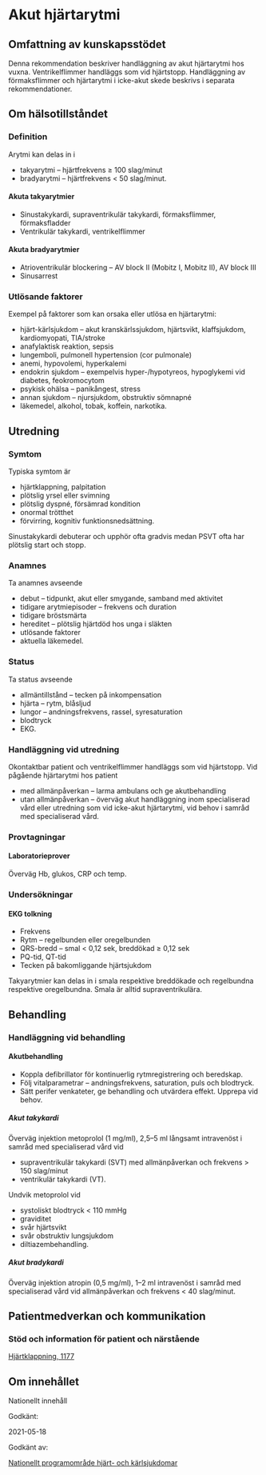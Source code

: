 Akut hjärtarytmi
================

Omfattning av kunskapsstödet
----------------------------

Denna rekommendation beskriver handläggning av akut hjärtarytmi hos vuxna. Ventrikelflimmer handläggs som vid hjärtstopp. Handläggning av förmaksflimmer och hjärtarytmi i icke-akut skede beskrivs i separata rekommendationer.

Om hälsotillståndet
-------------------

### Definition

Arytmi kan delas in i

*   takyarytmi – hjärtfrekvens ≥ 100 slag/minut
*   bradyarytmi – hjärtfrekvens < 50 slag/minut.

#### Akuta takyarytmier

*   Sinustakykardi, supraventrikulär takykardi, förmaksflimmer, förmaksfladder
*   Ventrikulär takykardi, ventrikelflimmer

#### Akuta bradyarytmier

*   Atrioventrikulär blockering – AV block II (Mobitz I, Mobitz II), AV block III
*   Sinusarrest

### Utlösande faktorer

Exempel på faktorer som kan orsaka eller utlösa en hjärtarytmi:

*   hjärt-kärlsjukdom – akut kranskärlssjukdom, hjärtsvikt, klaffsjukdom, kardiomyopati, TIA/stroke
*   anafylaktisk reaktion, sepsis
*   lungemboli, pulmonell hypertension (cor pulmonale)
*   anemi, hypovolemi, hyperkalemi
*   endokrin sjukdom – exempelvis hyper-/hypotyreos, hypoglykemi vid diabetes, feokromocytom
*   psykisk ohälsa – panikångest, stress
*   annan sjukdom – njursjukdom, obstruktiv sömnapné
*   läkemedel, alkohol, tobak, koffein, narkotika.

Utredning
---------

### Symtom

Typiska symtom är

*   hjärtklappning, palpitation
*   plötslig yrsel eller svimning
*   plötslig dyspné, försämrad kondition
*   onormal trötthet
*   förvirring, kognitiv funktionsnedsättning.

Sinustakykardi debuterar och upphör ofta gradvis medan PSVT ofta har plötslig start och stopp.

### Anamnes

Ta anamnes avseende

*   debut – tidpunkt, akut eller smygande, samband med aktivitet
*   tidigare arytmiepisoder – frekvens och duration
*   tidigare bröstsmärta
*   hereditet – plötslig hjärtdöd hos unga i släkten
*   utlösande faktorer
*   aktuella läkemedel.

### Status

Ta status avseende

*   allmäntillstånd – tecken på inkompensation
*   hjärta – rytm, blåsljud
*   lungor – andningsfrekvens, rassel, syresaturation
*   blodtryck
*   EKG.

### Handläggning vid utredning

Okontaktbar patient och ventrikelflimmer handläggs som vid hjärtstopp. Vid pågående hjärtarytmi hos patient

*   med allmänpåverkan – larma ambulans och ge akutbehandling
*   utan allmänpåverkan – överväg akut handläggning inom specialiserad vård eller utredning som vid icke-akut hjärtarytmi, vid behov i samråd med specialiserad vård.

### Provtagningar

#### Laboratorieprover

Överväg Hb, glukos, CRP och temp.

### Undersökningar

#### EKG tolkning

*   Frekvens
*   Rytm – regelbunden eller oregelbunden
*   QRS-bredd – smal < 0,12 sek, breddökad ≥ 0,12 sek
*   PQ-tid, QT-tid
*   Tecken på bakomliggande hjärtsjukdom

Takyarytmier kan delas in i smala respektive breddökade och regelbundna respektive oregelbundna. Smala är alltid supraventrikulära.

Behandling
----------

### Handläggning vid behandling

#### Akutbehandling

*   Koppla defibrillator för kontinuerlig rytmregistrering och beredskap.
*   Följ vitalparametrar – andningsfrekvens, saturation, puls och blodtryck.
*   Sätt perifer venkateter, ge behandling och utvärdera effekt. Upprepa vid behov.

##### Akut takykardi

Överväg injektion metoprolol (1 mg/ml), 2,5–5 ml långsamt intravenöst i samråd med specialiserad vård vid

*   supraventrikulär takykardi (SVT) med allmänpåverkan och frekvens \> 150 slag/minut
*   ventrikulär takykardi (VT).

Undvik metoprolol vid

*   systoliskt blodtryck < 110 mmHg
*   graviditet
*   svår hjärtsvikt
*   svår obstruktiv lungsjukdom
*   diltiazembehandling.

##### Akut bradykardi

Överväg injektion atropin (0,5 mg/ml), 1–2 ml intravenöst i samråd med specialiserad vård vid allmänpåverkan och frekvens < 40 slag/minut.

Patientmedverkan och kommunikation
----------------------------------

### Stöd och information för patient och närstående

[Hjärtklappning, 1177](https://www.1177.se/sjukdomar--besvar/hjarta-och-blodkarl/hjartrytm/hjartklappning/)

Om innehållet
-------------

Nationellt innehåll

Godkänt:

2021-05-18

Godkänt av:

[Nationellt programområde hjärt- och kärlsjukdomar](https://kunskapsstyrningvard.se/kunskapsstyrningvard/programomradenochsamverkansgrupper/nationellaprogramomraden/npohjartochkarlsjukdomar.56430.html)
